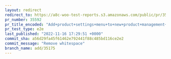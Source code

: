 ```yaml
---
layout: redirect
redirect_to: https://a8c-woo-test-reports.s3.amazonaws.com/public/pr/35592/e2e/index.html
pr_number: 35592
pr_title_encoded: "Add+product+settings+menu+to+new+product+management+experience"
pr_test_type: e2e
last_published: "2022-11-16 17:29:51 +0000"
commit_sha: a56d29fa45f61462e792441f88c485bd116ce2e2
commit_message: "Remove whitespace"
branch_name: add/35175
---
```

